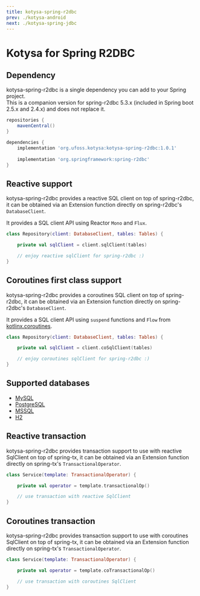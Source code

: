 ```yaml
---
title: kotysa-spring-r2dbc
prev: ./kotysa-android
next: ./kotysa-spring-jdbc
---
```


# Kotysa for Spring R2DBC

## Dependency

kotysa-spring-r2dbc is a single dependency you can add to your Spring project. \
This is a companion version for spring-r2dbc 5.3.x (included in Spring boot 2.5.x and 2.4.x) and does not replace it.

```groovy
repositories {
    mavenCentral()
}

dependencies {
    implementation 'org.ufoss.kotysa:kotysa-spring-r2dbc:1.0.1'
    
    implementation 'org.springframework:spring-r2dbc'
}
```

## Reactive support

kotysa-spring-r2dbc provides a reactive SQL client on top of spring-r2dbc, 
it can be obtained via an Extension function directly on spring-r2dbc's ```DatabaseClient```.

It provides a SQL client API using Reactor ```Mono``` and ```Flux```.

```kotlin
class Repository(client: DatabaseClient, tables: Tables) {

	private val sqlClient = client.sqlClient(tables)

	// enjoy reactive sqlClient for spring-r2dbc :)
}
```

## Coroutines first class support

kotysa-spring-r2dbc provides a coroutines SQL client on top of spring-r2dbc, 
it can be obtained via an Extension function directly on spring-r2dbc's ```DatabaseClient```.

It provides a SQL client API using ```suspend``` functions and ```Flow``` from [kotlinx.coroutines](https://github.com/Kotlin/kotlinx.coroutines).

```kotlin
class Repository(client: DatabaseClient, tables: Tables) {

	private val sqlClient = client.coSqlClient(tables)

	// enjoy coroutines sqlClient for spring-r2dbc :)
}
```

## Supported databases

* [MySQL](table-mapping.html#mysql)
* [PostgreSQL](table-mapping.html#postgresql)
* [MSSQL](table-mapping.html#mssql)
* [H2](table-mapping.html#h2)

## Reactive transaction

kotysa-spring-r2dbc provides transaction support to use with reactive SqlClient on top of spring-tx, 
it can be obtained via an Extension function directly on spring-tx's ```TransactionalOperator```.

```kotlin
class Service(template: TransactionalOperator) {

	private val operator = template.transactionalOp()

	// use transaction with reactive SqlClient
}
```

## Coroutines transaction

kotysa-spring-r2dbc provides transaction support to use with coroutines SqlClient on top of spring-tx, 
it can be obtained via an Extension function directly on spring-tx's ```TransactionalOperator```.

```kotlin
class Service(template: TransactionalOperator) {

	private val operator = template.coTransactionalOp()

	// use transaction with coroutines SqlClient
}
```
